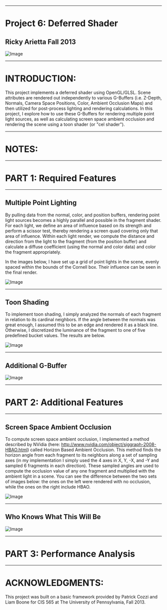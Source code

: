 ------------------------------------------------------------------------------------
Project 6: Deferred Shader
====================================================================================
Ricky Arietta Fall 2013
-------------------------------------------------------------------------------

![Image](https://raw.github.com/rarietta/Project6-DeferredShader/master/readme_imgs/...png)

------------------------------------------------------------------------------------
INTRODUCTION:
====================================================================================

This project implements a deferred shader using OpenGL/GLSL. Scene attributes
are rendered out independently to various G-Buffers (i.e. Z-Depth, Normals,
Camera Space Positions, Color, Ambient Occlusion Maps) and then utilized for
post-process lighting and rendering calculations. In this project, I explore
how to use these G-Buffers for rendering multiple point light sources, as well
as calculating screen space ambient occlusion and rendering the scene using
a toon shader (or "cel shader"). 

------------------------------------------------------------------------------------
NOTES:
====================================================================================

------------------------------------------------------------------------------------
PART 1: Required Features
====================================================================================

-------------------------------------------------------------------------------
Multiple Point Lighting
-------------------------------------------------------------------------------

By pulling data from the normal, color, and position buffers, rendering point
light sources becomes a highly parallel and possible in the fragment shader. For
each light, we define an area of influence based on its strength and perform
a scissor test, thereby rendering a screen quad covering only that area of
influence. Within each light render, we compute the distance and direction from
the light to the fragment (from the position buffer) and calculate a diffuse
coefficient (using the normal and color data) and color the fragment appropriately.  

In the images below, I have set up a grid of point lights in the scene, evenly
spaced within the bounds of the Cornell box. Their influence can be seen in the
final render.

![Image](https://raw.github.com/rarietta/Project6-DeferredShader/master/readme_imgs/box_notoon1.png)

-------------------------------------------------------------------------------
Toon Shading
-------------------------------------------------------------------------------

To implement toon shading, I simply analyzed the normals of each fragment
in relation to its cardinal neighbors. If the angle between the normals was
great enough, I assumed this to be an edge and rendered it as a black line.
Otherwise, I discretized the luminance of the fragment to one of five
predefined bucket values. The results are below.  

![Image](https://raw.github.com/rarietta/Project6-DeferredShader/master/readme_imgs/toon_side_by_side.png)

-------------------------------------------------------------------------------
Additional G-Buffer
-------------------------------------------------------------------------------

![Image](https://raw.github.com/rarietta/Project6-DeferredShader/master/readme_imgs/...png)

------------------------------------------------------------------------------------
PART 2: Additional Features
====================================================================================

-------------------------------------------------------------------------------
Screen Space Ambient Occlusion
-------------------------------------------------------------------------------

To compute screen space ambient occlusion, I implemented a method described by 
NVidia (here: http://www.nvidia.com/object/siggraph-2008-HBAO.html) called
Horizon Based Ambient Occlusion. This method finds the horizon angle from each
fragment to its neighbors along a set of sampling axes (in my implementation
I simply used the 4 axes in X, Y, -X, and -Y and sampled 6 fragments in each
direction). These sampled angles are used to compute the occlusion value of any one
fragment and multiplied with the ambient light in a scene. You can see the
difference between the two sets of images below: the ones on the left were
rendered with no occlusion, while the ones on the right include HBAO.

![Image](https://raw.github.com/rarietta/Project6-DeferredShader/master/readme_imgs/...png)

-------------------------------------------------------------------------------
Who Knows What This Will Be
-------------------------------------------------------------------------------

![Image](https://raw.github.com/rarietta/Project6-DeferredShader/master/readme_imgs/...png)

------------------------------------------------------------------------------------
PART 3: Performance Analysis
====================================================================================



------------------------------------------------------------------------------------
ACKNOWLEDGMENTS:
====================================================================================

This project was built on a basic framework provided by Patrick Cozzi and Liam
Boone for CIS 565 at The University of Pennsylvania, Fall 2013.